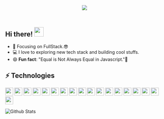 <div  align="center">
  <img alig src="https://res.cloudinary.com/dlkmarlgw/image/upload/v1685902878/Heading_x0p5va.gif" />
</div>
<h2 align="left">
 <abc>
  <br>Hi there! <img src="https://res.cloudinary.com/dlkmarlgw/image/upload/v1685901466/wave_sqlva2.gif" width="30"><br>
 </abc>
</h2>

- 🔭 Focusing on FullStack.😎
- 💻 I love to exploring new tech stack and building cool stuffs.
- 😄 **Fun fact**: "Equal is Not Always Equal in Javascript."🤣

## ⚡ Technologies

<span>
  <img src="https://img.shields.io/badge/JavaScript-F7DF1E?style=flat-square&logo=javascript&logoColor=black" height="25">
  <img src="https://img.shields.io/badge/-Node.js-43853D?style=flat-square&logo=Node.js"height="25">
  <img src="https://img.shields.io/badge/React.js-0081CB?style=flat-square&logo=react&logoColor=61DAFB"height="25">
    <img src="https://img.shields.io/badge/-Redux-181717?style=flat-square&logo=redux"height="25">
  <img src="https://img.shields.io/badge/-Java-E34A86?style=flat-square&logo=java"height="25">
  <img src="https://img.shields.io/badge/-C++-00599C?style=flat-square&logo=c" height="25"height="25">
  <img src="https://img.shields.io/badge/-HTML5-E34F26?style=flat-square&logo=html5&logoColor=white"height="25">
  <img src="https://img.shields.io/badge/-CSS3-1572B6?style=flat-square&logo=css3"height="25">
  <img src="https://img.shields.io/badge/-Tailwind-1272D8?style=flat-square&logo=tailwind-css"height="25">
  <img src="https://img.shields.io/badge/-Bootstrap-563D7C?style=flat-square&logo=bootstrap"height="25">
  <img src="https://img.shields.io/badge/-MaterialUi-00599C?style=flat-square&logo="height="25">
  <img src="https://img.shields.io/badge/MongoDB-F7F7F7?style=flat-square&logo=mongodb&logoColor=49A248"height="25">
  <img src="https://img.shields.io/badge/MySQL-005C84?style=flat-square&logo=mysql&logoColor=whitesql"height="25">
  <img src="https://img.shields.io/badge/-Git-black?style=flat-square&logo=git"height="25">
  <img src="https://img.shields.io/badge/-GitHub-181717?style=flat-square&logo=github"height="25">
  <img src="https://img.shields.io/badge/Postman-f7f7f7?style=flastic&logo=Postman&logoColor=FF6C37b"height="25">
  <img src="https://img.shields.io/badge/VisualStudio-2C2B30?style=flastic&logo=VisualStudioCode&logoColor=007ACC"height="25">
  <img src="https://img.shields.io/badge/Netlify-00C7B7?style=flat-square&logo=netlify&logoColor=white"height="25">

</span>

![Github Stats](https://github-readme-stats.vercel.app/api?username=AyubAli125212&count_private=true&show_icons=true&include_all_commits=true)
